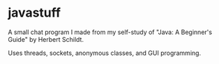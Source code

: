 # javastuff
A small chat program I made from my self-study of "Java: A Beginner's Guide" by Herbert Schildt.

Uses threads, sockets, anonymous classes, and GUI programming.

